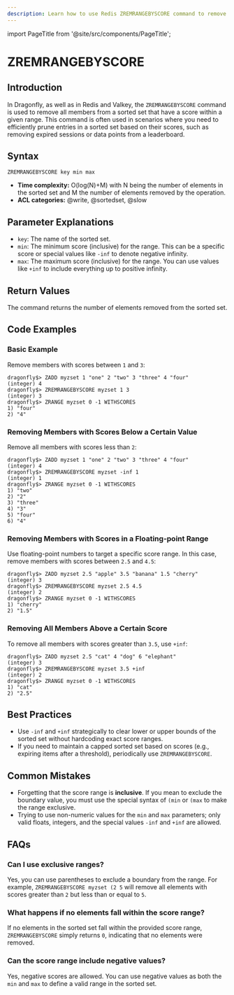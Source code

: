 ```yaml
---
description: Learn how to use Redis ZREMRANGEBYSCORE command to remove all members in a sorted set within the given scores.
---
```


import PageTitle from '@site/src/components/PageTitle';

# ZREMRANGEBYSCORE

<PageTitle title="Redis ZREMRANGEBYSCORE Explained (Better Than Official Docs)" />

## Introduction

In Dragonfly, as well as in Redis and Valkey, the `ZREMRANGEBYSCORE` command is used to remove all members from a sorted set that have a score within a given range.
This command is often used in scenarios where you need to efficiently prune entries in a sorted set based on their scores, such as removing expired sessions or data points from a leaderboard.

## Syntax

```shell
ZREMRANGEBYSCORE key min max
```

- **Time complexity:** O(log(N)+M) with N being the number of elements in the sorted set and M the number of elements removed by the operation.
- **ACL categories:** @write, @sortedset, @slow

## Parameter Explanations

- `key`: The name of the sorted set.
- `min`: The minimum score (inclusive) for the range. This can be a specific score or special values like `-inf` to denote negative infinity.
- `max`: The maximum score (inclusive) for the range. You can use values like `+inf` to include everything up to positive infinity.

## Return Values

The command returns the number of elements removed from the sorted set.

## Code Examples

### Basic Example

Remove members with scores between `1` and `3`:

```shell
dragonfly$> ZADD myzset 1 "one" 2 "two" 3 "three" 4 "four"
(integer) 4
dragonfly$> ZREMRANGEBYSCORE myzset 1 3
(integer) 3
dragonfly$> ZRANGE myzset 0 -1 WITHSCORES
1) "four"
2) "4"
```

### Removing Members with Scores Below a Certain Value

Remove all members with scores less than `2`:

```shell
dragonfly$> ZADD myzset 1 "one" 2 "two" 3 "three" 4 "four"
(integer) 4
dragonfly$> ZREMRANGEBYSCORE myzset -inf 1
(integer) 1
dragonfly$> ZRANGE myzset 0 -1 WITHSCORES
1) "two"
2) "2"
3) "three"
4) "3"
5) "four"
6) "4"
```

### Removing Members with Scores in a Floating-point Range

Use floating-point numbers to target a specific score range. In this case, remove members with scores between `2.5` and `4.5`:

```shell
dragonfly$> ZADD myzset 2.5 "apple" 3.5 "banana" 1.5 "cherry"
(integer) 3
dragonfly$> ZREMRANGEBYSCORE myzset 2.5 4.5
(integer) 2
dragonfly$> ZRANGE myzset 0 -1 WITHSCORES
1) "cherry"
2) "1.5"
```

### Removing All Members Above a Certain Score

To remove all members with scores greater than `3.5`, use `+inf`:

```shell
dragonfly$> ZADD myzset 2.5 "cat" 4 "dog" 6 "elephant"
(integer) 3
dragonfly$> ZREMRANGEBYSCORE myzset 3.5 +inf
(integer) 2
dragonfly$> ZRANGE myzset 0 -1 WITHSCORES
1) "cat"
2) "2.5"
```

## Best Practices

- Use `-inf` and `+inf` strategically to clear lower or upper bounds of the sorted set without hardcoding exact score ranges.
- If you need to maintain a capped sorted set based on scores (e.g., expiring items after a threshold), periodically use `ZREMRANGEBYSCORE`.

## Common Mistakes

- Forgetting that the score range is **inclusive**. If you mean to exclude the boundary value, you must use the special syntax of `(min` or `(max` to make the range exclusive.
- Trying to use non-numeric values for the `min` and `max` parameters; only valid floats, integers, and the special values `-inf` and `+inf` are allowed.

## FAQs

### Can I use exclusive ranges?

Yes, you can use parentheses to exclude a boundary from the range.
For example, `ZREMRANGEBYSCORE myzset (2 5` will remove all elements with scores greater than `2` but less than or equal to `5`.

### What happens if no elements fall within the score range?

If no elements in the sorted set fall within the provided score range, `ZREMRANGEBYSCORE` simply returns `0`, indicating that no elements were removed.

### Can the score range include negative values?

Yes, negative scores are allowed.
You can use negative values as both the `min` and `max` to define a valid range in the sorted set.
